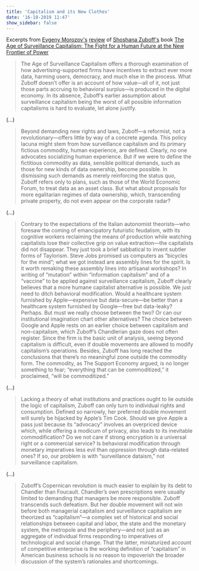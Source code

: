 ```yaml
---
title: 'Capitalism and its New Clothes'
date: '16-10-2019 11:47'
show_sidebar: false
---
```


Excerpts from [Evgeny Morozov's](http://www.evgenymorozov.com/) 
[review](https://thebaffler.com/latest/capitalisms-new-clothes-morozov) 
of [Shoshana Zuboff's](https://shoshanazuboff.com/) book 
[The Age of Surveillance Capitalism: The Fight for a Human Future at the New Frontier of Power](https://www.publicaffairsbooks.com/titles/shoshana-zuboff/the-age-of-surveillance-capitalism/9781610395694/)

> The Age of Surveillance Capitalism offers a thorough examination of how advertising-supported 
firms have incentives to extract ever more data, harming users, democracy, and much else in the 
process. What Zuboff doesn’t offer is an account of how value—all of it, not just those parts 
accruing to behavioral surplus—is produced in the digital economy. In its absence, Zuboff’s earlier 
assumption about surveillance capitalism being the worst of all possible information capitalisms is 
hard to evaluate, let alone justify.

(...)

> Beyond demanding new rights and laws, Zuboff—a reformist, not a revolutionary—offers little 
by way of a concrete agenda. This policy lacuna might stem from how surveillance capitalism 
and its primary fictious commodity, human experience, are defined. Clearly, no one advocates 
socializing human experience. But if we were to define the fictitious commodity as data, 
sensible political demands, such as those for new kinds of data ownership, become possible. 
In dismissing such demands as merely reinforcing the status quo, Zuboff refers only to plans, 
such as those of the World Economic Forum, to treat data as an asset class. But what about 
proposals for more egalitarian regimes of data ownership, which, transcending private property, 
do not even appear on the corporate radar?

(...)

> Contrary to the expectations of the Italian autonomist theorists—who foresaw the coming of 
emancipatory futuristic feudalism, with its cognitive workers reclaiming the means of 
production while watching capitalists lose their collective grip on value extraction—the 
capitalists did not disappear. They just took a brief sabbatical to invent subtler forms of 
Taylorism. Steve Jobs promised us computers as “bicycles for the mind”; what we got instead 
are assembly lines for the spirit.
> Is it worth remaking these assembly lines into artisanal workshops? In writing of “mutation” 
within “information capitalism” and of a “vaccine” to be applied against surveillance capitalism, 
Zuboff clearly believes that a more humane capitalist alternative is possible. We just need 
to ditch behavioral modification. Would a healthcare system furnished by Apple—expensive but 
data-secure—be better than a healthcare system furnished by Google—free but data-leaky? 
Perhaps. But must we really choose between the two? Or can our institutional imagination chart 
other alternatives?
> The choice between Google and Apple rests on an earlier choice between capitalism and 
non-capitalism, which Zuboff’s Chandlerian gaze does not often register. Since the firm is the 
basic unit of analysis, seeing beyond capitalism is difficult, even if double movements are 
allowed to modify capitalism’s operations. Besides, Zuboff has long reached the conclusions 
that there’s no meaningful zone outside the commodity form. The commodity, as The Support Economy 
argued, is no longer something to fear; “everything that can be commoditized,” it proclaimed, 
“will be commoditized.”

(...)

> Lacking a theory of what institutions and practices ought to lie outside the logic of capitalism, 
Zuboff can only turn to individual rights and consumption. Defined so narrowly, her preferred double 
movement will surely be hijacked by Apple’s Tim Cook. Should we give Apple a pass just because 
its “advocacy” involves an overpriced device which, while offering a modicum of privacy, also 
leads to its inevitable commodification? Do we not care if strong encryption is a universal right 
or a commercial service? Is behavioral modification through monetary imperatives less evil than 
oppression through data-related ones? If so, our problem is with “surveillance dataism,” not 
surveillance capitalism.

(...)

> Zuboff’s Copernican revolution is much easier to explain by its debt to Chandler than Foucault. 
Chandler’s own prescriptions were usually limited to demanding that managers be more responsible. 
Zuboff transcends such defeatism. But her double movement will not win before both managerial 
capitalism and surveillance capitalism are theorized as “capitalism”—a complex set of historical 
and social relationships between capital and labor, the state and the monetary system, the 
metropole and the periphery—and not just as an aggregate of individual firms responding to 
imperatives of technological and social change. That the latter, miniaturized account of competitive 
enterprise is the working definition of “capitalism” in American business schools is no reason 
to impoverish the broader discussion of the system’s rationales and shortcomings.
